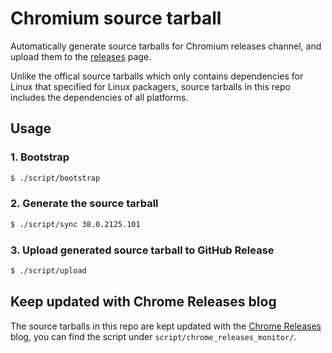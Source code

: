 # Chromium source tarball

Automatically generate source tarballs for Chromium releases channel, and upload
them to the
[releases](https://github.com/brave/chromium-source-tarball/releases) page.

Unlike the offical source tarballs which only contains dependencies for Linux
that specified for Linux packagers, source tarballs in this repo includes the
dependencies of all platforms.

## Usage

### 1. Bootstrap

```bash
$ ./script/bootstrap
```

### 2. Generate the source tarball

```bash
$ ./script/sync 38.0.2125.101
```

### 3. Upload generated source tarball to GitHub Release

```bash
$ ./script/upload
```

## Keep updated with Chrome Releases blog

The source tarballs in this repo are kept updated with the
[Chrome Releases](http://googlechromereleases.blogspot.com) blog, you can find
the script under `script/chrome_releases_monitor/`.
